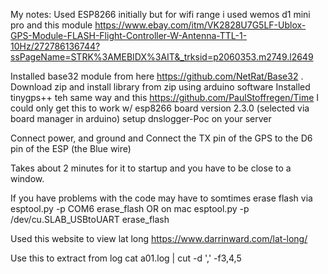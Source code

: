 My notes:
Used ESP8266 initially but for wifi range i used wemos d1 mini pro
and this module
https://www.ebay.com/itm/VK2828U7G5LF-Ublox-GPS-Module-FLASH-Flight-Controller-W-Antenna-TTL-1-10Hz/272786136744?ssPageName=STRK%3AMEBIDX%3AIT&_trksid=p2060353.m2749.l2649

Installed base32 module from here https://github.com/NetRat/Base32 . Download zip and install library from zip using arduino software
Installed tinygps++ teh same way
and this https://github.com/PaulStoffregen/Time
I could only get this to work w/ esp8266 board version 2.3.0 (selected via board manager in arduino)
setup dnslogger-Poc on your server

Connect power, and ground and Connect the TX pin of the GPS to the D6 pin of the ESP (the Blue wire)

Takes about 2 minutes for it to startup and you have to be close to a window.

If you have problems with the code may have to somtimes erase flash via
esptool.py -p COM6 erase_flash
OR
on mac
esptool.py -p /dev/cu.SLAB_USBtoUART erase_flash


Used this website to view lat long
https://www.darrinward.com/lat-long/

Use this to extract from log
cat a01.log | cut -d ',' -f3,4,5

